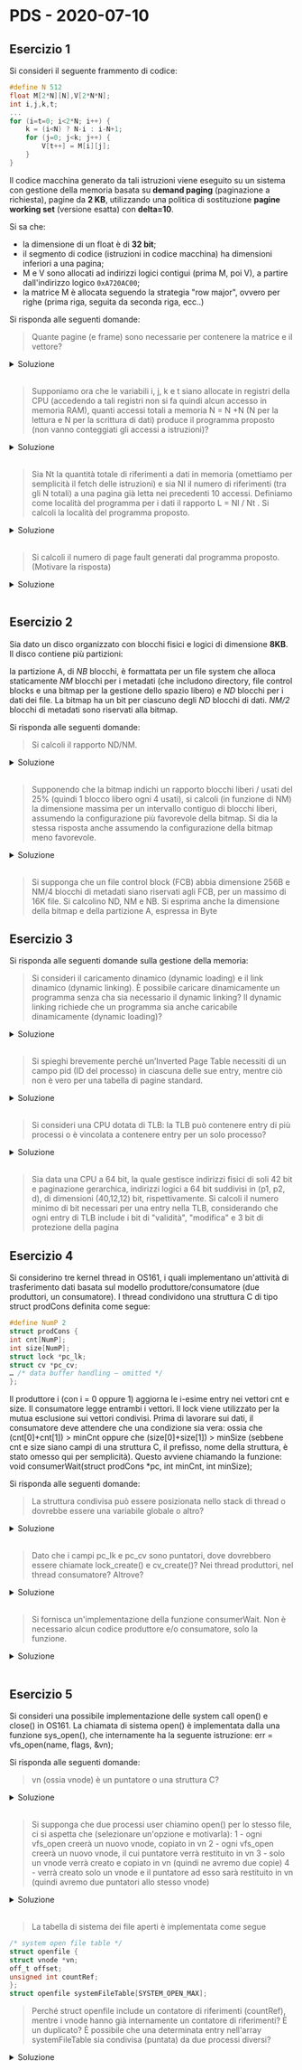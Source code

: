 # PDS - 2020-07-10

## Esercizio 1

Si consideri il seguente frammento di codice:

```c
#define N 512
float M[2*N][N],V[2*N*N];
int i,j,k,t;
...
for (i=t=0; i<2*N; i++) {
	k = (i<N) ? N-i : i-N+1;
	for (j=0; j<k; j++) {
		V[t++] = M[i][j];
	}
}
```

Il codice macchina generato da tali istruzioni viene eseguito su un sistema con gestione della memoria basata su **demand paging** (paginazione a richiesta), pagine da **2 KB**, utilizzando una politica di sostituzione **pagine working set** (versione esatta) con **delta=10**.

Si sa che:

- la dimensione di un float è di **32 bit**;
- il segmento di codice (istruzioni in codice macchina) ha dimensioni inferiori a una pagina;
- M e V sono allocati ad indirizzi logici contigui (prima M, poi V), a partire dall'indirizzo logico `0xA720AC00`;
- la matrice M è allocata seguendo la strategia "row major", ovvero per righe (prima
riga, seguita da seconda riga, ecc..)

Si risponda alle seguenti domande:

> Quante pagine (e frame) sono necessarie per contenere la matrice e il vettore?

<details>
<summary>Soluzione</summary>
N = 512 = 1/2K <br>
2*N = 1K<br>
N*N = 1/4M = 256K<br>
2KB/4B = 512, quindi 1 pagina contiene 512 float<br>
|V| = 2*N*N*sizeof(float) = 2*256K * 4B = 2MB = 2MB/2KB pagine = 1K pagine = 1024 pagine<br>
|M| = |V| = 2MB = 1024 pagine<br>

L'indirizzo di partenza 0xA720AC00 NON è multiplo della dimensione di una pagina(termina con 10 zeri, mentre dovrebbe terminare con 11 bit a zero), inizia invece a ½ di pagina (C in binario è 1100).<br>
Dobbiamo quindi modificare leggermente i nostri risultati precedenti: V si sovrappone a 1025 pagine e M a 1025 pagine (la prima condivisa con V): 2049 pagine in totale
</details><br>

> Supponiamo ora che le variabili i, j, k e t siano allocate in registri della CPU (accedendo a tali registri non si fa quindi alcun accesso in memoria RAM), quanti accessi totali a memoria N = N +N (N per la lettura e N per la scrittura di dati) produce il programma proposto (non vanno conteggiati gli accessi a istruzioni)?

<details>
<summary>Soluzione</summary>

```c
for (i=0;i<2*N;i++){ // N = 2*N = 1K iterazioni
// per le prime N iterazioni di i, k varia da N-1 a 0
// per le successive N iterazioni di i, k varia da 0 fino a
N-1
for (j=0;j<k;j++){ // il valore medio di k è (N+1)/2,
ripetuto per tutti i valori di i
// N = 2*SUM (k) = 2N(N+1)/2 = N(N+1)iterazioni,
N = 512*513 = 256,5K = 262656
V[t++] = M[i][j]; // N = N letture, N = N scritture, N = N + N =
2*N = 513K
```
</details><br>


> Sia Nt la quantità totale di riferimenti a dati in memoria (omettiamo per semplicità il fetch delle istruzioni) e sia Nl il numero di riferimenti (tra gli N totali) a una pagina già letta nei precedenti 10 accessi. Definiamo come località del programma per i dati il rapporto L = Nl / Nt . Si calcoli la località del programma proposto.

<details>
<summary>Soluzione</summary>

Per calcolare la località è necessario trovare il numero di accessi non locali, ovvero quelli che utilizzano un accesso non presente nei 10 precedenti.

Ogni riga di M si sovrappone a due pagine, poiché la prima pagina contiene solo
metà della prima riga e l'ultima riga è condivisa con V. Non tutte le celle di M
vengono lette, ma tutte le pagine di M vengono lette almeno una volta: l’unico
accesso non locale è il primo a ogni pagina.

V è scritto sequenzialmente, ma non completamente: solo per le prime N celle, con
N = 512 * 513 (come precedentemente calcolato). V condivide (metà e metà, quindi 1 KB = 256 float) la prima pagina con M. Le pagine rimanenti ammontano a $ceil ((N - 256) / 512) = ceil (512,5) = 513$ pagine.

Le due prime righe sono nella stessa pagina dell'ultima pagina di M. Per tutte le pagine a cui si accede, abbiamo solo un accesso non locale (la pagina condivisa da M e V ha 2 accessi non locali, uno durante la scrittura di V e uno durante la lettura di M)

Nnl = 1025 (pagine di M) + 1 (pagina di V condivisa con M) + 513 (altre pagine di
V) = 1539
Nl = Nt – Nnl
L = Nl /Nt = (Nt – Nnnl )/N = 1 – N /N = 1 – 1539/(1024*513) = 1 – 0.0029 =
0,9971

</details><br>


> Si calcoli il numero di page fault generati dal programma proposto. (Motivare la risposta)

<details>
<summary>Soluzione</summary>

Non è necessaria una simulazione dettagliata, poiché (a causa dell'elevata località del programma) è possibile stimare facilmente i page fault. Esiste esattamente un page fault per ogni accesso non locale, quindi $N = 1539$
</details><br>


<!-- 
<details>
<summary>Soluzione</summary>

</details><br>
-->

## Esercizio 2

Sia dato un disco organizzato con blocchi fisici e logici di dimensione **8KB**. Il disco contiene più partizioni:

la partizione A, di _NB_ blocchi, è formattata per un file system che alloca staticamente _NM_ blocchi per i metadati (che includono directory, file control blocks e una bitmap per la gestione dello spazio libero) e _ND_ blocchi per i dati dei file. La bitmap ha un bit per ciascuno degli _ND_ blocchi di dati. _NM/2_ blocchi di metadati sono riservati alla bitmap.

Si risponda alle seguenti domande:

> Si calcoli il rapporto ND/NM.

<details>
<summary>Soluzione</summary>

</details><br>

> Supponendo che la bitmap indichi un rapporto blocchi liberi / usati del 25% (quindi 1 blocco libero ogni 4 usati), si calcoli (in funzione di NM) la dimensione massima per un intervallo contiguo di blocchi liberi, assumendo la configurazione più favorevole della bitmap. Si dia la stessa risposta anche assumendo la configurazione della bitmap meno favorevole.

<details>
<summary>Soluzione</summary>

</details><br>

> Si supponga che un file control block (FCB) abbia dimensione 256B e NM/4 blocchi di metadati siano riservati agli FCB, per un massimo di 16K file. Si calcolino ND, NM e NB. Si esprima anche la dimensione della bitmap e della partizione A, espressa in Byte

## Esercizio 3

Si risponda alle seguenti domande sulla gestione della memoria:

> Si consideri il caricamento dinamico (dynamic loading) e il link dinamico (dynamic linking). È possibile caricare dinamicamente un programma senza cha sia necessario il dynamic linking? Il dynamic linking richiede che un programma sia anche caricabile dinamicamente (dynamic loading)?

<details>
<summary>Soluzione</summary>

</details><br>

> Si spieghi brevemente perché un’Inverted Page Table necessiti di un campo pid (ID del processo) in ciascuna delle sue entry, mentre ciò non è vero per una tabella di pagine standard.

<details>
<summary>Soluzione</summary>

</details><br>


> Si consideri una CPU dotata di TLB: la TLB può contenere entry di più processi o è vincolata a contenere entry per un solo processo?

<details>
<summary>Soluzione</summary>

</details><br>


> Sia data una CPU a 64 bit, la quale gestisce indirizzi fisici di soli 42 bit e paginazione gerarchica, indirizzi logici a 64 bit suddivisi in (p1, p2, d), di dimensioni (40,12,12) bit, rispettivamente. Si calcoli il numero minimo di bit necessari per una entry nella TLB, considerando che ogni entry di TLB include i bit di "validità", "modifica" e 3 bit di protezione della pagina

## Esercizio 4

Si considerino tre kernel thread in OS161, i quali implementano un'attività di trasferimento dati basata sul modello produttore/consumatore (due produttori, un consumatore). I thread condividono una struttura C di tipo struct prodCons definita come segue:

```c
#define NumP 2
struct prodCons {
int cnt[NumP];
int size[NumP];
struct lock *pc_lk;
struct cv *pc_cv;
… /* data buffer handling – omitted */
};
```

Il produttore i (con i = 0 oppure 1) aggiorna le i-esime entry nei vettori cnt e size. Il consumatore legge entrambi i vettori. Il lock viene utilizzato per la mutua esclusione sui vettori condivisi. Prima di lavorare sui dati, il consumatore deve attendere che una condizione sia vera: ossia che (cnt[0]+cnt[1]) > minCnt oppure che (size[0]+size[1]) > minSize (sebbene cnt e size siano campi di una struttura C, il prefisso, nome della struttura, è stato omesso qui per semplicità). Questo avviene chiamando la funzione: void consumerWait(struct prodCons *pc, int minCnt, int minSize); 

Si risponda alle seguenti domande:

> La struttura condivisa può essere posizionata nello stack di thread o dovrebbe essere una variabile globale o altro?

<details>
<summary>Soluzione</summary>

</details><br>


> Dato che i campi pc_lk e pc_cv sono puntatori, dove dovrebbero essere chiamate lock_create() e cv_create()? Nei thread produttori, nel thread consumatore? Altrove?

<details>
<summary>Soluzione</summary>

</details><br>


> Si fornisca un'implementazione della funzione consumerWait. Non è necessario alcun codice produttore e/o consumatore, solo la funzione.

<details>
<summary>Soluzione</summary>

</details><br>


## Esercizio 5

Si consideri una possibile implementazione delle system call open() e close() in OS161.
La chiamata di sistema open() è implementata dalla una funzione sys_open(), che
internamente ha la seguente istruzione:
err = vfs_open(name, flags, &vn);

Si risponda alle seguenti domande:

> vn (ossia vnode) è un puntatore o una struttura C? 

<details>
<summary>Soluzione</summary>

</details><br>


> Si supponga che due processi user chiamino open() per lo stesso file, ci si aspetta che (selezionare un'opzione e motivarla):
> 1 - ogni vfs_open creerà un nuovo vnode, copiato in vn
> 2 - ogni vfs_open creerà un nuovo vnode, il cui puntatore verrà restituito in vn
> 3 - solo un vnode verrà creato e copiato in vn (quindi ne avremo due copie)
> 4 - verrà creato solo un vnode e il puntatore ad esso sarà restituito in vn (quindi avremo due puntatori allo stesso vnode)

<details>
<summary>Soluzione</summary>

</details><br>


> La tabella di sistema dei file aperti è implementata come segue

```c
/* system open file table */
struct openfile {
struct vnode *vn;
off_t offset;
unsigned int countRef;
};
struct openfile systemFileTable[SYSTEM_OPEN_MAX];
```

>Perché struct openfile include un contatore di riferimenti (countRef), mentre i vnode hanno già internamente un contatore di riferimenti? È un duplicato? È possibile che una determinata entry nell'array systemFileTable sia condivisa (puntata) da due processi diversi?

<details>
<summary>Soluzione</summary>

</details><br>
